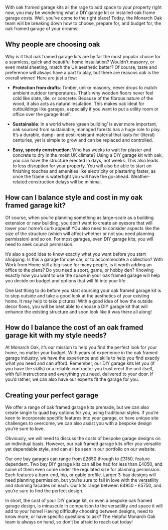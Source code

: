 With oak framed garage kits all the rage to add space to your property right now, you may be wondering what a DIY garage kit or installed oak frame garage costs. Well, you’ve come to the right place! Today, the Monarch Oak team will be breaking down how to choose, prepare for, and budget for, the oak framed garage of your dreams!

## Why people are choosing oak

Why is it that oak framed garage kits are by far the most popular choice for a seamless, quick and beautiful home installation? Wouldn’t masonry, or even metal sheeting, match the UK aesthetic better? Of course, taste and preference will always have a part to play, but there are reasons oak is the overall winner! Here are just a few:

+ **Protection from drafts**: Timber, unlike masonry, never drops to match ambient outdoor temperatures. That’s why wooden floors never feel cold like slate, tile, or concrete. Because of the fibrous nature of the wood, it also acts as natural insulation. This makes oak ideal for outbuildings like garages, especially if you want to put a utility room or office over the garage itself.

+ **Sustainable**: In a world where ‘green building’ is ever more important, oak sourced from sustainable, managed forests has a huge role to play. It’s a durable, damp- and pest-resistant material that lasts for (literal) centuries, yet is simple to grow and can be replaced and controlled.

+ **Easy, speedy construction**: Who has weeks to wait for plaster and concrete to dry in the moist UK climate? Using a DIY garage kit with oak, you can have the structure erected in days, not weeks. This also leads to less disruption for your property. You will also be able to start on finishing touches and amenities like electricity or plastering faster, as once the frame is watertight you will have the go-ahead. Weather-related construction delays will be minimal.

## How can I balance style and cost in my oak framed garage kit?

Of course, when you’re planning something as large-scale as a building extension or new building, you don’t want to create an eyesore that will lower your home’s curb appeal! YOu also need to consider aspects like the size of the structure (which will affect whether or not you need planning permission) and so on. For most garages, even DIY garage kits, you will need to seek council permission.

It’s also a good idea to know exactly what you want before you start shopping. Is this a garage for one car, or to accommodate a collection? With Work from Home still a big issue for many people, is it worth adding an office to the plans? Do you need a sport, game, or hobby den? Knowing exactly how you want to use the space in your oak framed garage will help you decide on budget and options that will fit into your life.

One last thing to do before you start sourcing your oak framed garage kit is to step outside and take a good look at the aesthetics of your existing home. It may help to take pictures! With a good idea of how the outside decor flows, you will be best able to choose a DIY garage kit that will enhance the existing structure and soon look like it was there all along!

## How do I balance the cost of an oak framed garage kit with my style needs?

At Monarch Oak, it’s our mission to help you find the perfect look for your home, no matter your budget. With years of experience in the oak framed garage industry, we have the experience and skills to help you find exactly what you need and can afford. Remember, our DIY garage kits let you (if you have the skills) or a reliable contractor you trust erect the unit itself, with full instructions and everything you need, delivered to your door. If you’d rather, we can also have our experts fit the garage for you.

## Creating your perfect garage

We offer a range of oak framed garage kits premade, but we can also create single to quad bay options for you, using traditional styles. If you’re keen to incorporate specific features into your garage, or have unique site challenges to overcome, we can also assist you with a bespoke design you’re sure to love. 

Obviously, we will need to discuss the costs of bespoke garage designs on an individual basis. However, our oak framed garage kits offer you versatile yet dependable style, and can all be seen in our portfolio on our website. 

Our one bay garages can range from £2650 through to £3150, feature dependent.  Two bay DIY garage kits can all be had for less than £4050, and some of them even come under the regulated size for planning permission. Each features a barn-end, hip, or gable profile. Larger 3-bay designs will need planning permission, but you’re sure to fall in love with the versatility and stunning facades on each. Our kits range between £4950 - £5750, and you’re sure to find the perfect design. 

In short, the cost of your DIY garage kit, or even a bespoke oak framed garage design, is minuscule in comparison to the versatility and space it will add to your home! Having difficulty choosing between designs, need to know more, or have specific questions to ask? The Helpful Monarch Oak team is always on hand, so don’t be afraid to reach out today!
